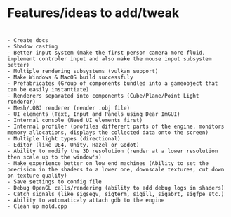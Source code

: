 # Features/ideas to add/tweak
#
    - Create docs
    - Shadow casting
    - Better input system (make the first person camera more fluid, implement controler input and also make the mouse input subsystem better)
    - Multiple rendering subsystems (vulkan support)
    - Make Windows & MacOS build successfuly
    - Prefabricates (Group of components bundled into a gameobject that can be easily instantiate)
    - Renderers separated into components (Cube/Plane/Point Light renderer)
    - Mesh/.OBJ renderer (render .obj file)
    - UI elements (Text, Input and Panels using Dear ImGUI)
    - Internal console (Need UI elements first)
    - Internal profiler (profiles different parts of the engine, monitors memory allocations, displays the collected data onto the screen)
    - Multiple light types (directional)
    - Editor (like UE4, Unity, Hazel or Godot)
    - Ability to modify the 3D resolution (render at a lower resolution then scale up to the window's)
    - Make experience better on low end machines (Ability to set the precision in the shaders to a lower one, downscale textures, cut down on texture quality)
    - Save settings to config file
    - Debug OpenGL calls/rendering (ability to add debug logs in shaders)
    - Catch signals (like sigsegv, sigterm, sigill, sigabrt, sigfpe etc.)
    - Ability to automaticaly attach gdb to the engine
    - Clean up mold.cpp